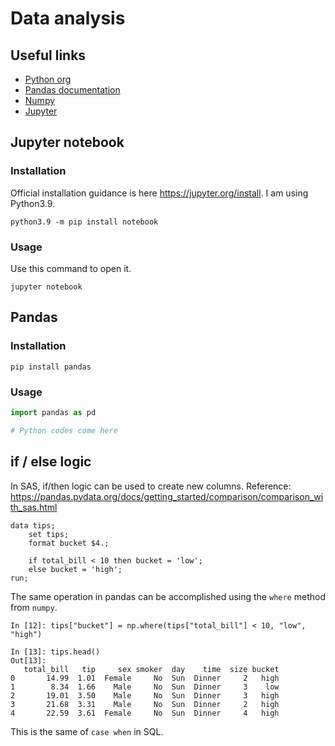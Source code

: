 # Data analysis

## Useful links

- [Python org](https://www.python.org/)
- [Pandas documentation](https://pandas.pydata.org/docs/index.html#)
- [Numpy](https://numpy.org/)
- [Jupyter](https://jupyter.org)

## Jupyter notebook

### Installation

Official installation guidance is here https://jupyter.org/install. I am using Python3.9.

```shell
python3.9 -m pip install notebook
```

### Usage

Use this command to open it.

```
jupyter notebook
```

## Pandas

### Installation

```
pip install pandas
```

### Usage

```py
import pandas as pd

# Python codes come here
```

## if / else logic

In SAS, if/then logic can be used to create new columns. Reference: https://pandas.pydata.org/docs/getting_started/comparison/comparison_with_sas.html

```sas
data tips;
    set tips;
    format bucket $4.;

    if total_bill < 10 then bucket = 'low';
    else bucket = 'high';
run;
```

The same operation in pandas can be accomplished using the `where` method from `numpy`.

```
In [12]: tips["bucket"] = np.where(tips["total_bill"] < 10, "low", "high")

In [13]: tips.head()
Out[13]: 
   total_bill   tip     sex smoker  day    time  size bucket
0       14.99  1.01  Female     No  Sun  Dinner     2   high
1        8.34  1.66    Male     No  Sun  Dinner     3    low
2       19.01  3.50    Male     No  Sun  Dinner     3   high
3       21.68  3.31    Male     No  Sun  Dinner     2   high
4       22.59  3.61  Female     No  Sun  Dinner     4   high
```

This is the same of `case when` in SQL.
